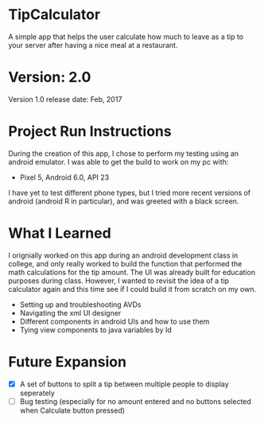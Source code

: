 # TipCalculator
A simple app that helps the user calculate how much to leave as a tip to your server after having a nice meal at a restaurant.

# Version: 2.0
Version 1.0 release date: Feb, 2017

# Project Run Instructions

During the creation of this app, I chose to perform my testing using an android emulator. I was able to get the build to work on my pc with:
- Pixel 5, Android 6.0, API 23

I have yet to test different phone types, but I tried more recent versions of android (android R in particular), and was greeted with a black screen.

# What I Learned
I orignially worked on this app during an android development class in college, and only really worked to build the function that
performed the math calculations for the tip amount. The UI was already built for education purposes during class. However, I wanted to
revisit the idea of a tip calculator again and this time see if I could build it from scratch on my own.

- Setting up and troubleshooting AVDs
- Navigating the xml UI designer
- Different components in android UIs and how to use them
- Tying view components to java variables by Id

# Future Expansion
- [x] A set of buttons to split a tip between multiple people to display seperately
- [ ] Bug testing (especially for no amount entered and no buttons selected when Calculate button pressed)
